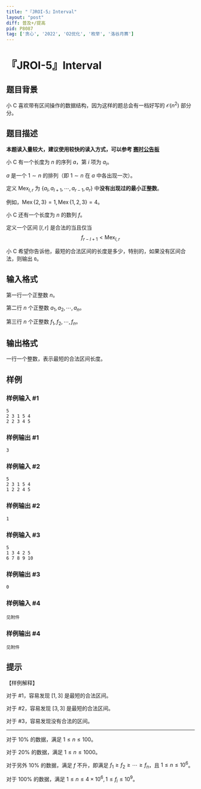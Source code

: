 ```yaml
---
title: "『JROI-5』Interval"
layout: "post"
diff: 普及+/提高
pid: P8087
tag: ['贪心', '2022', 'O2优化', '枚举', '洛谷月赛']
---
```

# 『JROI-5』Interval
## 题目背景

小 C 喜欢带有区间操作的数据结构，因为这样的题总会有一档好写的 $\mathcal{O}\left(n^2\right)$ 部分分。
## 题目描述


**本题读入量较大，建议使用较快的读入方式，可以参考 [赛时公告板](https://www.luogu.com.cn/paste/lueudpd5)**

小 C 有一个长度为 $n$ 的序列 $a$，第 $i$ 项为 $a_i$。

$a$ 是一个 $1\sim n$ 的排列（即 $1\sim n$ 在 $a$ 中各出现一次）。

定义 $\operatorname{Mex}_{l,r}$ 为 $\{a_l,a_{l+1},
\cdots,a_{r-1},a_r\}$ 中**没有出现过的最小正整数**。

例如，$\operatorname{Mex}\{2,3\}=1,\operatorname{Mex}\{1,2,3\}=4$。

小 C 还有一个长度为 $n$ 的数列 $f$。

定义一个区间 $\left[l,r\right]$ 是合法的当且仅当 
$$f_{r-l+1}< \operatorname{Mex}_{l,r}$$

小 C 希望你告诉他，最短的合法区间的长度是多少，特别的，如果没有区间合法，则输出 `0`。
## 输入格式

第一行一个正整数 $n$。

第二行 $n$ 个正整数 $a_1,a_2,\cdots,a_n$。

第三行 $n$ 个正整数 $f_1,f_2,\cdots,f_n$。



## 输出格式

一行一个整数，表示最短的合法区间长度。
## 样例

### 样例输入 #1
```
5
2 3 1 5 4
2 2 3 4 5
```
### 样例输出 #1
```
3
```
### 样例输入 #2
```
5
2 3 1 5 4
1 2 2 4 5
```
### 样例输出 #2
```
1
```
### 样例输入 #3
```
5
1 3 4 2 5
6 7 8 9 10
```
### 样例输出 #3
```
0
```
### 样例输入 #4
```
见附件
```
### 样例输出 #4
```
见附件
```
## 提示

【样例解释】

对于 #1，容易发现 $\left[1,3\right]$ 是最短的合法区间。

对于 #2，容易发现 $\left[3,3\right]$ 是最短的合法区间。

对于 #3，容易发现没有合法的区间。

---

对于 $10\%$ 的数据，满足 $1\leq n\leq 100$。

对于 $20\%$ 的数据，满足 $1\leq n\leq 1000$。

对于另外 $10\%$ 的数据，满足 $f$ 不升，即满足 $f_1\geq f_2\geq\cdots\geq f_n$，且 $1\leq n\leq 10^6$。

对于 $100\%$ 的数据，满足 $1\leq n\leq 4\times 10^6,1\leq f_i\leq 10^9$。

